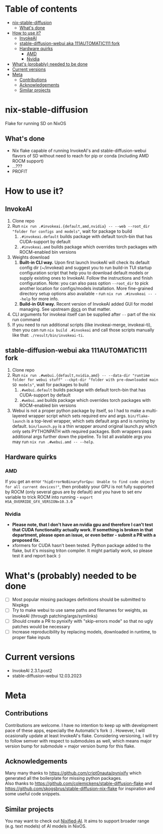 # Table of contents
- [nix-stable-diffusion](#nix-stable-diffusion)
  * [What's done](#whats-done)
- [How to use it?](#how-to-use-it)
  * [InvokeAI](#invokeai)
  * [stable-diffusion-webui aka 111AUTOMATIC111 fork](#stable-diffusion-webui-aka-111automatic111-fork)
  * [Hardware quirks](#hardware-quirks)
    + [AMD](#amd)
    + [Nvidia](#nvidia)
- [What's (probably) needed to be done](#whats-probably-needed-to-be-done)
- [Current versions](#current-versions)
- [Meta](#meta)
  * [Contributions](#contributions)
  * [Acknowledgements](#acknowledgements)
  * [Similar projects](#similar-projects)

# nix-stable-diffusion
Flake for running SD on NixOS

## What's done
* Nix flake capable of running InvokeAI's and stable-diffusion-webui flavors of SD without need to reach for pip or conda (including AMD ROCM support)
* ...???
* PROFIT

# How to use it?
## InvokeAI
1. Clone repo
1. Run `nix run .#invokeai.{default,amd,nvidia} -- --web --root_dir "folder for configs and models"`, wait for package to build
    1. `.#invokeai.default` builds package with default torch-bin that has CUDA-support by default
    1. `.#invokeai.amd` builds package which overrides torch packages with ROCM-enabled bin versions
1. Weights download 
    1. **Built-in CLI way.** Upon first launch InvokeAI will check its default config dir (~/invokeai) and suggest you to run build-in TUI startup configuration script that help you to download default models or supply existing ones to InvokeAI. Follow the instructions and finish configuration. Note: you can also pass option `--root_dir` to pick another location for configs/models installation. More fine-grained directory setup options also available - run `nix run .#invokeai -- --help` for more info.
    2. **Build-in GUI way.** Recent version of InvokeAI added GUI for model managing. See upstream [docs](https://invoke-ai.github.io/InvokeAI/installation/050_INSTALLING_MODELS/#installation-via-the-webui) on that matter.
1. CLI arguments for invokeai itself can be supplied after `--` part of the nix run command
1. If you need to run additional scripts (like invokeai-merge, invokeai-ti), then you can run `nix build .#invokeai` and call those scripts manually like that: `./result/bin/invokeai-ti`.

## stable-diffusion-webui aka 111AUTOMATIC111 fork
1. Clone repo
1. Run `nix run .#webui.{default,nvidia,amd} -- --data-dir "runtime folder for webui stuff" --ckpt-dir "folder with pre-downloaded main SD models"`, wait for packages to build
    1. `.#webui.default` builds package with default torch-bin that has CUDA-support by default
    1. `.#webui.amd` builds package which overrides torch packages with ROCM-enabled bin versions
1. Webui is not a proper python package by itself, so I had to make a multi-layered wrapper script which sets required env and args. `bin/flake-launch` is a top-level wrapper, which sets default args and is running by default. `bin/launch.py` is a thin wrapper around original launch.py which only sets PYTHONPATH with required packages. Both wrappers pass additional args further down the pipeline. To list all available args you may run `nix run .#webui.amd -- --help`.

## Hardware quirks
### AMD
If you get an error `"hipErrorNoBinaryForGpu: Unable to find code object for all current devices!"`, then probably your GPU is not fully supported by ROCM (only several gpus are by default) and you have to set env variable to trick ROCM into running - `export HSA_OVERRIDE_GFX_VERSION=10.3.0`

### Nvidia
* **Please note, that I don't have an nvidia gpu and therefore I can't test that CUDA functionality actually work. If something is broken in that department, please open an issue, or even better - submit a PR with a proposed fix.**
* xformers for CUDA hasn't been tested. Python package added to the flake, but it's missing triton compiler. It might partially work, so please test it and report back :)

# What's (probably) needed to be done

- [ ] Most popular missing packages definitions should be submitted to Nixpkgs
- [ ] Try to make webui to use same paths and filenames for weights, as InvokeAI (through patching/args/symlinks)
- [ ] Should create a PR to pynixify with "skip-errors mode" so that no ugly patches would be necessary
- [ ] Increase reproducibility by replacing models, downloaded in runtime, to proper flake inputs

# Current versions

- InvokeAI 2.3.1.post2
- stable-diffusion-webui 12.03.2023

# Meta

## Contributions
Contributions are welcome. I have no intention to keep up with development pace of these apps, especially the Automatic's fork :) . 
However, I will ocasionally update at least InvokeAI's flake. Considering versioning, I will try to follow semver with respect to submodules as well, which means major version bump for submodule = major version bump for this flake. 
## Acknowledgements
Many many thanks to https://github.com/cript0nauta/pynixify which generated all the boilerplate for missing python packages.  
Also thanks to https://github.com/colemickens/stable-diffusion-flake and https://github.com/skogsbrus/stable-diffusion-nix-flake for inspiration and some useful code snippets.

## Similar projects
You may want to check out [Nixified-AI](https://github.com/nixified-ai/flake). It aims to support broader range (e.g. text models) of AI models in NixOS.
